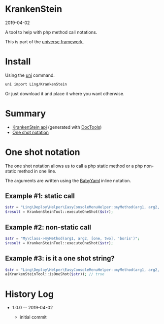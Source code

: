 KrankenStein
===========
2019-04-02



A tool to help with php method call notations.


This is part of the [universe framework](https://github.com/karayabin/universe-snapshot).


Install
==========
Using the [uni](https://github.com/lingtalfi/universe-naive-importer) command.
```bash
uni import Ling/KrankenStein
```

Or just download it and place it where you want otherwise.






Summary
===========
- [KrankenStein api](https://github.com/lingtalfi/KrankenStein/blob/master/doc/api/Ling/KrankenStein.md) (generated with [DocTools](https://github.com/lingtalfi/DocTools))
- [One shot notation](#one-shot-notation)





One shot notation
==================

The one shot notation allows us to call a php static method or a php non-static method in one line.

The arguments are written using the [BabyYaml](https://github.com/lingtalfi/BabyYaml#sequences-and-mappings) inline notation.



Example #1: static call
-------------

```php
$str = "Ling\Deploy\Helper\EasyConsoleMenuHelper::myMethod(arg1, arg2, [one, two], 'boris')";
$result = KrankenSteinTool::executeOneShot($str);
```


Example #2: non-static call
-------------

```php
$str = "My\Class->myMethod(arg1, arg2, [one, two], 'boris')";
$result = KrankenSteinTool::executeOneShot($str);
```


Example #3: is it a one shot string?
-------------

```php
$str = "Ling\Deploy\Helper\EasyConsoleMenuHelper::myMethod(arg1, arg2, [one, two], 'boris')";
a(KrankenSteinTool::isOneShot($str)); // true
```







History Log
=============

- 1.0.0 -- 2019-04-02

    - initial commit